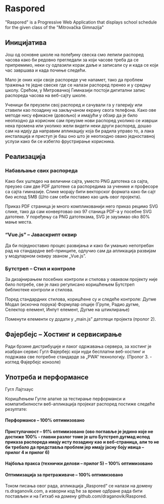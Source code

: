 # Raspored
"Raspored" is a Progressive Web Application that displays school schedule for the given class of the "Mitrovačka Gimnazija"

## Иницијатива 

Још од основне школе на полеђину свеска смо лепили распоред часова како би редовно прегледали за који часове треба да се припремимо, неки су одлазили корак даље и записали су и када се који час завршава и када почиње следећи. 

Мало је оних који своје распореде уче напамет, тако да проблем тражења те једне свеске где се налази распоред пренео и у средњу школу. Срећом, у Митровачкој Гимназији постоји дигитални запис распореда часова на веб-сајту школе. 

Ученици би преузели свој распоред и сачували га у галерију или ставили као позадину на закључаном екрану свога телефона. Како ове методе нису ефикасне (довољно) и имајући у обзир да је било неопходно да корисник сам преузме нови распоред уколико се изврши нека промена или уколико жели видети неки други распоред, дошао сам на идеју да направим апликацију која би радила управо то, а лака инсталација и приступ је баш оно што је неопходно овако једноставној услузи како би се избегло фрустрирање корисника. 

## Реализација 

### Набављање свих распореда 

Како бих уштедео на величини сајта, уместо PNG датотека са сајта, преузео сам две PDF датотеке са распоредима за ученике и професоре са сајта гимназије. Слике морају бити векторског формата како би сајт био испод 5MB (Што сам себи поставио као циљ овог пројекта). 

Приказ PDF страница је много компликованији него приказ рецимо SVG слике, тако да сам конвертовао око 97 станица PDF-а у посебне SVG датотеке. У поређењу са PNG датотекама, SVG је заузимао oko 80% мање места. 

### “Vue.js” – Јаваскрипт оквир 

Да би поједноставио процес развијања и како би умањио непотребан рад на стандардне веб-принципе, одлучио сам да апликација развијам у модуларном оквиру званом „Vue.js”. 

### Бутстреп – Стил и контроле 

За дизајнирањем посебних контроли и стилова у оваквом пројекту није било потребе, све је лако регулисано коришћењем Бутстреп библиотеке контроли и стилова. 

  Поред стандардних стилова, коришћене су и следеће контроле: 
  Дугме 
  Модал (искочна порука) 
  Формулар опције (Групе, Радио дугме, Селектор елемент, Инпут елемент, Дугме на           штиклирање) 

Поменути елементи су додати у „main.js” датотеци пројекта (пролог 2). 

## Фајербејс – Хостинг и сервисирање 

Ради брзине дистрибуције и лаког одржавања сервера, за хостинг је изабран сервис Гугл Фајербејс који нуди бесплатни веб-хостинг и подржава све потребне стандарде за „PWA“ технологију. (Пролог 3. - изглед Фајербејс конзоле) 

## Употреба и перформансе 

Гугл Лајтхаус

Коришћењем Гугле алатке за тестирање перформанси и компатибилности веб-апликација пројекат распоред постиже следеће резултате: 

#### Перформансе – 100% оптимизовано 

#### Приступачност – 91% оптимизовано (ово поглавље је једино које не достиже 100% - главни разлог томе је што Бутстреп дугмад испод приказа распореда имају исту позадину као и веб-страница, али то не би требало да представља проблем јер имају јасну боју ивица – прилог 4 и прилог 6)  

#### Најбоља пракса (технички делови – прилог 5) – 100% оптимизовано 

#### Оптимизација за претраживаче – 100% оптимизовано 

 

Током писања овог рада, апликација „Raspored“ се налази на домену rs.draganovik.com, а изворни код ће за време одбране рада бити постављен и на Гитхаб на домену github.com/draganovik/Raspored. 
